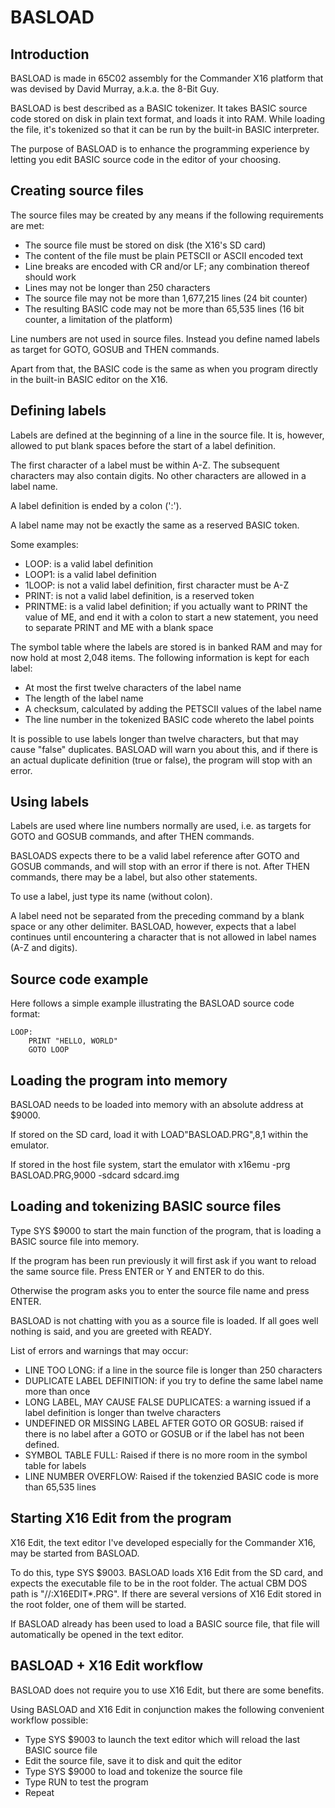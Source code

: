 # BASLOAD

## Introduction

BASLOAD is made in 65C02 assembly for the Commander X16 platform that was devised by David Murray, a.k.a. the 8-Bit Guy.

BASLOAD is best described as a BASIC tokenizer. It takes BASIC source code stored on disk in plain text format, and loads it into RAM. While loading
the file, it's tokenized so that it can be run by the built-in BASIC interpreter.

The purpose of BASLOAD is to enhance the programming experience by letting you edit BASIC source code in the editor of your choosing.

## Creating source files

The source files may be created by any means if the following requirements are met:

* The source file must be stored on disk (the X16's SD card)
* The content of the file must be plain PETSCII or ASCII encoded text
* Line breaks are encoded with CR and/or LF; any combination thereof should work
* Lines may not be longer than 250 characters
* The source file may not be more than 1,677,215 lines (24 bit counter)
* The resulting BASIC code may not be more than 65,535 lines (16 bit counter, a limitation of the platform)

Line numbers are not used in source files. Instead you define named labels as target for GOTO,  GOSUB and THEN commands.

Apart from that, the BASIC code is the same as when you program directly in the built-in BASIC editor on the X16.

## Defining labels

Labels are defined at the beginning of a line in the source file. It is, however, allowed to put blank spaces before the start of a label definition.

The first character of a label must be within A-Z. The subsequent characters may also contain digits. No other characters are allowed in a label name.

A label definition is ended by a colon (':').

A label name may not be exactly the same as a reserved BASIC token.

Some examples:

* LOOP: is a valid label definition
* LOOP1: is a valid label definition
* 1LOOP: is not a valid label definition, first character must be A-Z
* PRINT: is not a valid label definition, is a reserved token
* PRINTME: is a valid label definition; if you actually want to PRINT the value of ME, and end it with a colon to start a new statement, you need to separate PRINT and ME with a blank space

The symbol table where the labels are stored is in banked RAM and may for now hold at most 2,048 items. The following information is kept for each label:

* At most the first twelve characters of the label name
* The length of the label name
* A checksum, calculated by adding the PETSCII values of the label name
* The line number in the tokenized BASIC code whereto the label points

It is possible to use labels longer than twelve characters, but that may cause "false" duplicates. BASLOAD will warn you about this, and if there is an actual duplicate definition (true or false), the
program will stop with an error.

## Using labels

Labels are used where line numbers normally are used, i.e. as targets for GOTO and GOSUB commands, and after THEN commands.

BASLOADS expects there to be a valid label reference after GOTO and GOSUB commands, and will stop with an error if there is not. After THEN commands, there may be a label, but also other statements.

To use a label, just type its name (without colon).

A label need not be separated from the preceding command by a blank space or any other delimiter. BASLOAD, however, expects that a label continues until encountering a character that is not allowed in label names (A-Z and digits).

## Source code example

Here follows a simple example illustrating the BASLOAD source code format:

```
LOOP:
    PRINT "HELLO, WORLD"
    GOTO LOOP
```

## Loading the program into memory

BASLOAD needs to be loaded into memory with an absolute address at $9000.

If stored on the SD card, load it with LOAD"BASLOAD.PRG",8,1 within the emulator.

If stored in the host file system, start the emulator with x16emu -prg BASLOAD.PRG,9000 -sdcard sdcard.img

## Loading and tokenizing BASIC source files

Type SYS $9000 to start the main function of the program, that is loading a BASIC source file
into memory.

If the program has been run previously it will first ask if you want to reload the same source file. Press ENTER or Y and ENTER
to do this.

Otherwise the program asks you to enter the source file name and press ENTER.

BASLOAD is not chatting with you as a source file is loaded. If all goes well nothing is said, and you are greeted with READY.

List of errors and warnings that may occur:

* LINE TOO LONG: if a line in the source file is longer than 250 characters
* DUPLICATE LABEL DEFINITION: if you try to define the same label name more than once
* LONG LABEL, MAY CAUSE FALSE DUPLICATES: a warning issued if a label definition is longer than twelve characters
* UNDEFINED OR MISSING LABEL AFTER GOTO OR GOSUB: raised if there is no label after a GOTO or GOSUB or if the label has not been defined.
* SYMBOL TABLE FULL: Raised if there is no more room in the symbol table for labels
* LINE NUMBER OVERFLOW: Raised if the tokenzied BASIC code is more than 65,535 lines


## Starting X16 Edit from the program

X16 Edit, the text editor I've developed especially for the Commander X16, may be started from BASLOAD.

To do this, type SYS $9003. BASLOAD loads X16 Edit from the SD card, and expects the executable file to
be in the root folder. The actual CBM DOS path is "//:X16EDIT*.PRG". If there are several versions
of X16 Edit stored in the root folder, one of them will be started.

If BASLOAD already has been used to load a BASIC source file, that file will automatically be opened
in the text editor.

## BASLOAD + X16 Edit workflow

BASLOAD does not require you to use X16 Edit, but there are some benefits.

Using BASLOAD and X16 Edit in conjunction makes the following convenient workflow possible:

* Type SYS $9003 to launch the text editor which will reload the last BASIC source file
* Edit the source file, save it to disk and quit the editor
* Type SYS $9000 to load and tokenize the source file
* Type RUN to test the program
* Repeat